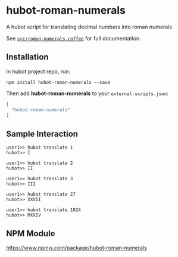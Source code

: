 # hubot-roman-numerals

A hubot script for translating decimal numbers into roman numerals

See [`src/roman-numerals.coffee`](src/roman-numerals.coffee) for full documentation.

## Installation

In hubot project repo, run:

`npm install hubot-roman-numerals --save`

Then add **hubot-roman-numerals** to your `external-scripts.json`:

```json
[
  "hubot-roman-numerals"
]
```

## Sample Interaction

```
user1>> hubot translate 1
hubot>> I
```

```
user1>> hubot translate 2
hubot>> II
```

```
user1>> hubot translate 3
hubot>> III
```

```
user1>> hubot translate 27
hubot>> XXVII
```

```
user1>> hubot translate 1024
hubot>> MXXIV
```

## NPM Module

https://www.npmjs.com/package/hubot-roman-numerals
